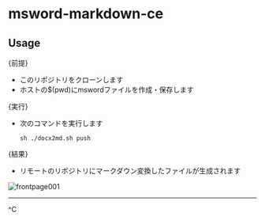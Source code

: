 # msword-markdown-ce
  
## Usage
{前提}
- このリポジトリをクローンします
- ホストの$(pwd)にmswordファイルを作成・保存します 

{実行}

- 次のコマンドを実行します
  ```
  sh ./docx2md.sh push
  ```
{結果}  
- リモートのリポジトリにマークダウン変換したファイルが生成されます

![frontpage001](https://github.com/watanabe3tipapa/msword-markdown-ce/assets/1008132/dd3fe75f-417e-46ee-93e9-8a5d6b1649a1)
  

---
^C

